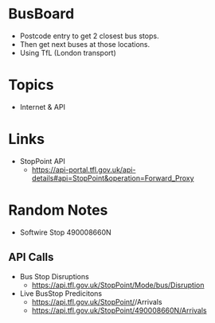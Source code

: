 # BusBoard

- Postcode entry to get 2 closest bus stops.
- Then get next buses at those locations.
- Using TfL (London transport)

# Topics

- Internet & API

# Links

- StopPoint API
    - https://api-portal.tfl.gov.uk/api-details#api=StopPoint&operation=Forward_Proxy

# Random Notes

- Softwire Stop 490008660N

## API Calls

- Bus Stop Disruptions
    - https://api.tfl.gov.uk/StopPoint/Mode/bus/Disruption
- Live BusStop Predicitons
    - https://api.tfl.gov.uk/StopPoint/<stopID>/Arrivals
    - https://api.tfl.gov.uk/StopPoint/490008660N/Arrivals